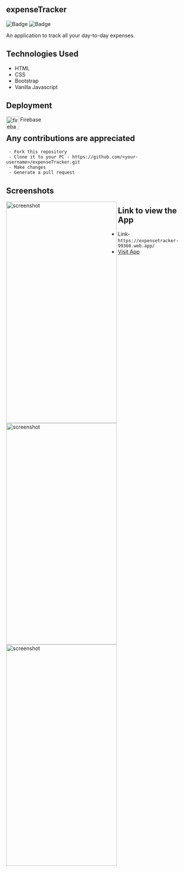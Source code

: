 ## expenseTracker

![Badge](https://img.shields.io/badge/expense--tracker-application-orange)
![Badge](https://img.shields.io/badge/open--source-%E2%9D%A4-red)

An application to track all your day-to-day expenses.

## Technologies Used

 - HTML
 - CSS
 - Bootstrap
 - Vanilla Javascript

## Deployment
  <img align="left" alt="firebase" width="35px" src="https://www.vectorlogo.zone/logos/firebase/firebase-icon.svg" />
  Firebase<br>

## Any contributions are appreciated
```
 - Fork this repository
 - Clone it to your PC - https://github.com/<your-username>/expenseTracker.git
 - Make changes
 - Generate a pull request
```
## Screenshots

<img align="left" alt="screenshot" width="300px" height="600px" src="https://user-images.githubusercontent.com/80754608/122010951-3f634600-cdd9-11eb-803f-81228f27b175.png" />
<img align="left" alt="screenshot" width="300px" height="600px" src="https://user-images.githubusercontent.com/80754608/122011022-5013bc00-cdd9-11eb-999d-c52bd0cbc504.png" />
<img align="left" alt="screenshot" width="300px" height="600px" src="https://user-images.githubusercontent.com/80754608/122011085-5c981480-cdd9-11eb-9230-b997e6156ff5.png" />

## Link to view the App
 - Link- `https://expensetracker-99360.web.app/`
 - [Visit App](https://expensetracker-99360.web.app/)

